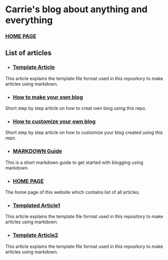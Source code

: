 # Carrie's blog about anything and everything

### [HOME PAGE](./README.md) 

## List of articles

- ### [Template Article](./TEMPLATE.md)
This article explains the template file format used in this repository to make
articles using markdown.

- ### [How to make your own blog](./FORK.md)
Short step by step article on how to creat own blog using this repo.

- ### [How to customize your own blog](./customize.md)
Short step by step article on how to customize your blog created using this repo.

- ### [MARKDOWN Guide](./MARKDOWN.md)
This is a short markdown guide to get started with blogging using markdown.


- ### [HOME PAGE](./README.md)
The home page of this website which contains list of all articles.


- ### [Templated Article1](./TEMPLATE.md)
This article explains the template file format used in this repository to make
articles using markdown.


- ### [Template Article2](./TEMPLATE.md)
This article explains the template file format used in this repository to make
articles using markdown.
